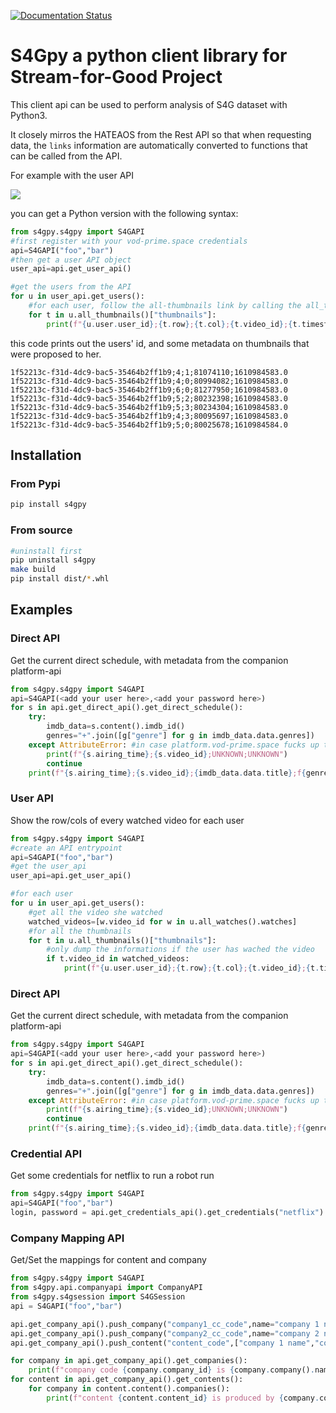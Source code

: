 [![Documentation Status](https://readthedocs.org/projects/s4gpy/badge/?version=latest)](https://s4gpy.readthedocs.io/en/latest/?badge=latest)

# S4Gpy a python client library for Stream-for-Good Project

This client api can be used to perform analysis of S4G dataset with Python3.

It closely mirros the HATEAOS from the Rest API so that when requesting data, the `links` information are automatically converted to functions that can be called from the API.

For example with the user API

![](userAPI.png)

you can get a Python version with the following syntax:

```python
from s4gpy.s4gpy import S4GAPI
#first register with your vod-prime.space credentials
api=S4GAPI("foo","bar")
#then get a user API object
user_api=api.get_user_api()

#get the users from the API
for u in user_api.get_users():
    #for each user, follow the all-thumbnails link by calling the all_thumbnails() function.
    for t in u.all_thumbnails()["thumbnails"]:
        print(f"{u.user.user_id};{t.row};{t.col};{t.video_id};{t.timestamp}")
```

this code prints out the users' id, and some metadata on thumbnails that were proposed to her.

```csv
1f52213c-f31d-4dc9-bac5-35464b2ff1b9;4;1;81074110;1610984583.0
1f52213c-f31d-4dc9-bac5-35464b2ff1b9;4;0;80994082;1610984583.0
1f52213c-f31d-4dc9-bac5-35464b2ff1b9;6;0;81277950;1610984583.0
1f52213c-f31d-4dc9-bac5-35464b2ff1b9;5;2;80232398;1610984583.0
1f52213c-f31d-4dc9-bac5-35464b2ff1b9;5;3;80234304;1610984583.0
1f52213c-f31d-4dc9-bac5-35464b2ff1b9;4;3;80095697;1610984583.0
1f52213c-f31d-4dc9-bac5-35464b2ff1b9;5;0;80025678;1610984584.0
```


## Installation

### From Pypi

```bash
pip install s4gpy
```

### From source

```bash
#uninstall first
pip uninstall s4gpy
make build
pip install dist/*.whl
```

## Examples

### Direct API

Get the current direct schedule, with metadata from the companion platform-api

```python
from s4gpy.s4gpy import S4GAPI
api=S4GAPI(<add your user here>,<add your password here>)
for s in api.get_direct_api().get_direct_schedule():
    try:
        imdb_data=s.content().imdb_id()
        genres="+".join([g["genre"] for g in imdb_data.data.genres])
    except AttributeError: #in case platform.vod-prime.space fucks up things
        print(f"{s.airing_time};{s.video_id};UNKNOWN;UNKNOWN")
        continue
    print(f"{s.airing_time};{s.video_id};{imdb_data.data.title};f{genres}")
```

### User API

Show the row/cols of every watched video for each user

```python
from s4gpy.s4gpy import S4GAPI
#create an API entrypoint
api=S4GAPI("foo","bar")
#get the user_api
user_api=api.get_user_api()

#for each user
for u in user_api.get_users():
    #get all the video she watched
    watched_videos=[w.video_id for w in u.all_watches().watches]
    #for all the thumbnails
    for t in u.all_thumbnails()["thumbnails"]:
        #only dump the informations if the user has wached the video
        if t.video_id in watched_videos:
            print(f"{u.user.user_id};{t.row};{t.col};{t.video_id};{t.timestamp}")
```

### Direct API

Get the current direct schedule, with metadata from the companion platform-api

```python
from s4gpy.s4gpy import S4GAPI
api=S4GAPI(<add your user here>,<add your password here>)
for s in api.get_direct_api().get_direct_schedule():
    try:
        imdb_data=s.content().imdb_id()
        genres="+".join([g["genre"] for g in imdb_data.data.genres])
    except AttributeError: #in case platform.vod-prime.space fucks up things
        print(f"{s.airing_time};{s.video_id};UNKNOWN;UNKNOWN")
        continue
    print(f"{s.airing_time};{s.video_id};{imdb_data.data.title};f{genres}")
```

### Credential API

Get some credentials for netflix to run a robot run

```python
from s4gpy.s4gpy import S4GAPI
api=S4GAPI("foo","bar")
login, password = api.get_credentials_api().get_credentials("netflix")
```


### Company Mapping API

Get/Set the mappings for content and company

```python
from s4gpy.s4gpy import S4GAPI
from s4gpy.api.companyapi import CompanyAPI
from s4gpy.s4gsession import S4GSession
api = S4GAPI("foo","bar")

api.get_company_api().push_company("company1_cc_code",name="company 1 name",link="company 1 link")
api.get_company_api().push_company("company2_cc_code",name="company 2 name",link="company 2 link")
api.get_company_api().push_content("content_code",["company 1 name","company 2 name"])

for company in api.get_company_api().get_companies():
    print(f"company code {company.company_id} is {company.company().name}")
for content in api.get_company_api().get_contents():
    for company in content.content().companies():
        print(f"content {content.content_id} is produced by {company.company_id}")
```
